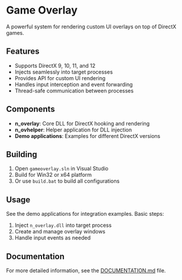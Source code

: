 # Game Overlay

A powerful system for rendering custom UI overlays on top of DirectX games.

## Features

- Supports DirectX 9, 10, 11, and 12
- Injects seamlessly into target processes
- Provides API for custom UI rendering
- Handles input interception and event forwarding
- Thread-safe communication between processes

## Components

- **n_overlay**: Core DLL for DirectX hooking and rendering
- **n_ovhelper**: Helper application for DLL injection
- **Demo applications**: Examples for different DirectX versions

## Building

1. Open `gameoverlay.sln` in Visual Studio
2. Build for Win32 or x64 platform
3. Or use `build.bat` to build all configurations

## Usage

See the demo applications for integration examples. Basic steps:

1. Inject `n_overlay.dll` into target process
2. Create and manage overlay windows
3. Handle input events as needed

## Documentation

For more detailed information, see the [DOCUMENTATION.md](DOCUMENTATION.md) file.
